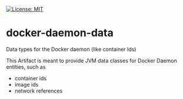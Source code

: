 
[![License: MIT](https://img.shields.io/badge/License-MIT-yellow.svg)](https://opensource.org/licenses/MIT)

# docker-daemon-data
Data types for the Docker daemon (like container Ids)

This Artifact is meant to provide JVM data classes for Docker Daemon entities, such as
* container ids
* image ids
* network references

